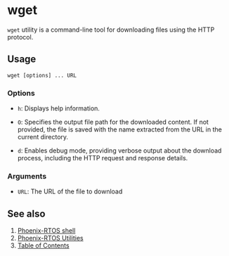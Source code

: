 # wget

`wget` utility is a command-line tool for downloading files using the HTTP protocol.

## Usage

```console
wget [options] ... URL
```

### Options

- `h`: Displays help information.

- `O`: Specifies the output file path for the downloaded content. If not provided, the file is saved with
the name extracted from the URL in the current directory.

- `d`: Enables debug mode, providing verbose output about the download process,
including the HTTP request and response details.

### Arguments

- `URL`: The URL of the file to download

## See also

1. [Phoenix-RTOS shell](../psh.md)
2. [Phoenix-RTOS Utilities](../../utils.md)
3. [Table of Contents](../../../README.md)
